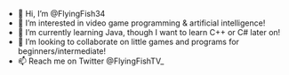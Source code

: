 - 👋 Hi, I’m @FlyingFish34
- 👀 I’m interested in video game programming & artificial intelligence!
- 🌱 I’m currently learning Java, though I want to learn C++ or C# later on!
- 💞️ I’m looking to collaborate on little games and programs for beginners/intermediate!
- 📫 Reach me on Twitter @FlyingFishTV_

<!---
FlyingFish34/FlyingFish34 is a ✨ special ✨ repository because its `README.md` (this file) appears on your GitHub profile.
You can click the Preview link to take a look at your changes.
--->
